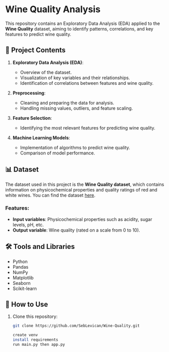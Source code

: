 # Wine Quality Analysis

This repository contains an Exploratory Data Analysis (EDA) applied to the **Wine Quality** dataset, aiming to identify patterns, correlations, and key features to predict wine quality.

## 📂 Project Contents

1. **Exploratory Data Analysis (EDA)**:
   - Overview of the dataset.
   - Visualization of key variables and their relationships.
   - Identification of correlations between features and wine quality.

2. **Preprocessing**:
   - Cleaning and preparing the data for analysis.
   - Handling missing values, outliers, and feature scaling.

3. **Feature Selection**:
   - Identifying the most relevant features for predicting wine quality.

4. **Machine Learning Models**:
   - Implementation of algorithms to predict wine quality.
   - Comparison of model performance.

## 📊 Dataset

The dataset used in this project is the **Wine Quality dataset**, which contains information on physicochemical properties and quality ratings of red and white wines. You can find the dataset [here](https://archive.ics.uci.edu/ml/datasets/Wine+Quality).

### Features:
- **Input variables**: Physicochemical properties such as acidity, sugar levels, pH, etc.
- **Output variable**: Wine quality (rated on a scale from 0 to 10).

## 🛠️ Tools and Libraries

- Python
- Pandas
- NumPy
- Matplotlib
- Seaborn
- Scikit-learn

## 🚀 How to Use

1. Clone this repository:
   ```bash
   git clone https://github.com/SebLevican/Wine-Quality.git

   create venv
   install requirements
   run main.py then app.py

